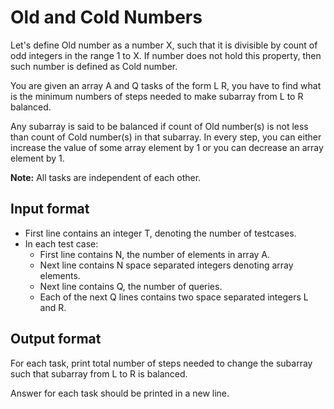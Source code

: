 # Old and Cold Numbers

Let's define Old number as a number X, such that it is divisible by count of odd integers in the range 1 to X. If number does not hold this property, then such number is defined as Cold number.

You are given an array A and Q tasks of the form L R, you have to find what is the minimum numbers of steps needed to make subarray from L to R balanced.

Any subarray is said to be balanced if count of Old number(s) is not less than count of Cold number(s) in that subarray. In every step, you can either increase the value of some array element by 1 or you can decrease an array element by 1.

**Note:** All tasks are independent of each other.

## Input format

- First line contains an integer T, denoting the number of testcases.
- In each test case:
  - First line contains N, the number of elements in array A.
  - Next line contains N space separated integers denoting array elements.
  - Next line contains Q, the number of queries.
  - Each of the next Q lines contains two space separated integers L and R.

## Output format

For each task, print total number of steps needed to change the subarray such that subarray from L to R is balanced.

Answer for each task should be printed in a new line.
